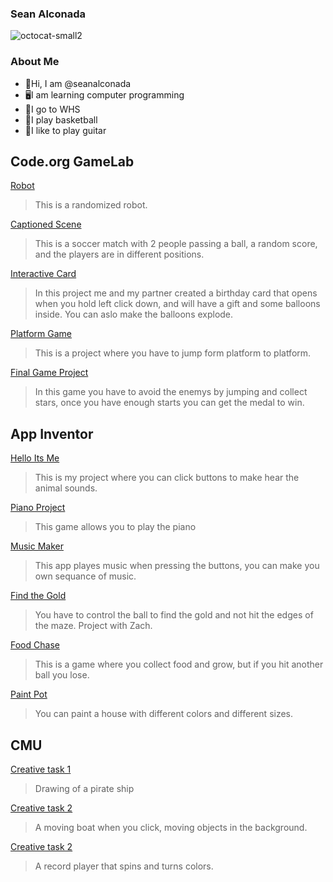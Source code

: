 ### Sean Alconada

![octocat-small2](https://github.com/seanalconada/Sean/assets/146843526/33532543-a049-44eb-84f4-98f21bb64c63)

### About Me

- 👋Hi, I am @seanalconada
- 🖥️I am learning computer programming
- 🏫I go to WHS
- 🏀I play basketball
- 🎸I like to play guitar

## Code.org GameLab

[Robot](https://seanalconada.github.io/Robot/)
>This is a randomized robot.

[Captioned Scene](https://studio.code.org/projects/gamelab/wz3iYMkA17XUaLcQlAd-tS3kiGZlkp9zKnMwDBfcRH4)
>This is a soccer match with 2 people passing a ball, a random score, and the players are in different positions.

[Interactive Card](https://studio.code.org/projects/gamelab/ezzCowy4VAIZP-ShaRKPFZlwrzck06rYjpoa3da3Uu4)
>In this project me and my partner created a birthday card that opens when you hold left click down, and will have a gift and some balloons inside. You can aslo make the balloons explode.

[Platform Game](https://studio.code.org/projects/gamelab/v0NJw5Zt0FCANN5mzFLJtpYD-T5-_g3aqNru4r4OCgw)
>This is a project where you have to jump form platform to platform.

[Final Game Project](https://studio.code.org/projects/gamelab/4LFFwyTuUpsn2VDNiGoJ5jFEsWUww9cRm0UFOrdEJN0)
>In this game you have to avoid the enemys by jumping and collect stars, once you have enough starts you can get the medal to win.

## App Inventor

[Hello Its Me](https://gallery.appinventor.mit.edu/?galleryid=328bf161-280e-4421-89c2-9e8a52fcd086)
>This is my project where you can click buttons to make hear the animal sounds.

[Piano Project](https://gallery.appinventor.mit.edu/?galleryid=e8c3cb51-b9ab-4f09-b79e-bfa0f1febedc)
>This game allows you to play the piano

[Music Maker](https://gallery.appinventor.mit.edu/?galleryid=6a1175da-e039-4b51-95b2-0651dba5a7f3)
>This app playes music when pressing the buttons, you can make you own sequance of music.

[Find the Gold](https://gallery.appinventor.mit.edu/?galleryid=9cef6601-086e-4ac1-9e8f-4eafb7ca3412)
>You have to control the ball to find the gold and not hit the edges of the maze. Project with Zach.

[Food Chase](https://gallery.appinventor.mit.edu/?galleryid=b92a19cb-87b4-40ea-a2a1-f1c370bc5848) 
>This is a game where you collect food and grow, but if you hit another ball you lose.

[Paint Pot](https://gallery.appinventor.mit.edu/?galleryid=bd8dba09-1f7d-4254-b8b8-5979b6b497ea)
>You can paint a house with different colors and different sizes.

## CMU 

[Creative task 1](https://academy.cs.cmu.edu/sharing/cornSilkLobster9820)
>Drawing of a pirate ship

[Creative task 2](https://academy.cs.cmu.edu/sharing/tomatoShark1914)
>A moving boat when you click, moving objects in the background.

[Creative task 2](https://academy.cs.cmu.edu/sharing/burlyWoodCamel2870)
>A record player that spins and turns colors. 
